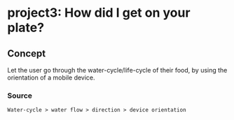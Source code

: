 # project3: How did I get on your plate?


## Concept 
Let the user go through the water-cycle/life-cycle of their food, 
by using the orientation of a mobile device. 

### Source
`Water-cycle > water flow > direction > device orientation`

